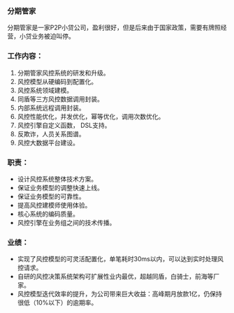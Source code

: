 ### 分期管家
分期管家是一家P2P小贷公司，盈利很好，但是后来由于国家政策，需要有牌照经营，小贷业务被迫叫停。

### 工作内容：
1. 分期管家风控系统的研发和升级。
2. 风控模型从硬编码到配置化。
3. 风控系统领域建模。
4. 同盾等三方风控数据调用封装。
5. 内部系统远程调用封装。
6. 风控性能优化，并发优化，幂等优化，调用次数优化。
7. 风控引擎自定义函数， DSL支持。
8. 反欺诈，人员关系图谱。
9. 风控大数据平台建设。

### 职责：
* 设计风控系统整体技术方案。 
* 保证业务模型的调整快速上线。
* 保证业务模型的可靠性。
* 提高风控建模师使用体验。
* 核心系统的编码质量。
* 风控引擎在业务组之间的技术传播。

### 业绩：
* 实现了风控模型的可灵活配置化，单笔耗时30ms以内，可以达到实时处理风控请求。 
* 自研的风控决策系统架构可扩展性业内最优，超越同盾，白骑士，前海等厂家。
* 风控模型迭代效率的提升，为公司带来巨大收益：高峰期月放款1亿，仍保持很低（10%以下）的逾期率。

